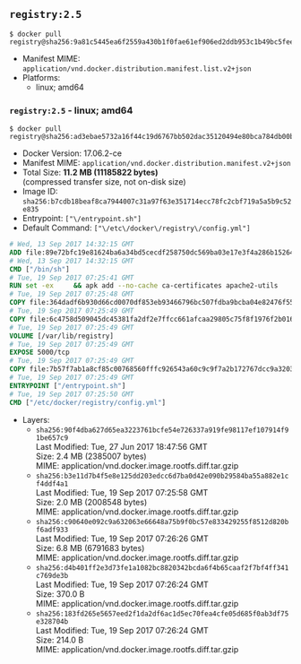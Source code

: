 ## `registry:2.5`

```console
$ docker pull registry@sha256:9a81c5445ea6f2559a430b1f0fae61ef906ed2ddb953c1b49bc5fee9af5c6480
```

-	Manifest MIME: `application/vnd.docker.distribution.manifest.list.v2+json`
-	Platforms:
	-	linux; amd64

### `registry:2.5` - linux; amd64

```console
$ docker pull registry@sha256:ad3ebae5732a16f44c19d6767bb502dac35120494e80bca784db00b9ac7ca6e8
```

-	Docker Version: 17.06.2-ce
-	Manifest MIME: `application/vnd.docker.distribution.manifest.v2+json`
-	Total Size: **11.2 MB (11185822 bytes)**  
	(compressed transfer size, not on-disk size)
-	Image ID: `sha256:b7cdb18beaf8ca7944007c31a97f63e351714ecc78fc2cbf719a5a5b9c52e835`
-	Entrypoint: `["\/entrypoint.sh"]`
-	Default Command: `["\/etc\/docker\/registry\/config.yml"]`

```dockerfile
# Wed, 13 Sep 2017 14:32:15 GMT
ADD file:89e72bfc19e81624ba6a34bd5cecdf258750dc569ba03e17e3f4a286b1526461 in / 
# Wed, 13 Sep 2017 14:32:15 GMT
CMD ["/bin/sh"]
# Tue, 19 Sep 2017 07:25:41 GMT
RUN set -ex     && apk add --no-cache ca-certificates apache2-utils
# Tue, 19 Sep 2017 07:25:48 GMT
COPY file:364dadf6b930d66cd0070df853eb93466796bc507fdba9bcba04e82476f55687 in /bin/registry 
# Tue, 19 Sep 2017 07:25:49 GMT
COPY file:6c4758d509045dc45381fa2df2e7ffcc661afcaa29805c75f8f1976f2b016db8 in /etc/docker/registry/config.yml 
# Tue, 19 Sep 2017 07:25:49 GMT
VOLUME [/var/lib/registry]
# Tue, 19 Sep 2017 07:25:49 GMT
EXPOSE 5000/tcp
# Tue, 19 Sep 2017 07:25:49 GMT
COPY file:7b57f7ab1a8cf85c00768560fffc926543a60c9c9f7a2b172767dcc9a3203394 in /entrypoint.sh 
# Tue, 19 Sep 2017 07:25:49 GMT
ENTRYPOINT ["/entrypoint.sh"]
# Tue, 19 Sep 2017 07:25:50 GMT
CMD ["/etc/docker/registry/config.yml"]
```

-	Layers:
	-	`sha256:90f4dba627d65ea3223761bcfe54e726337a919fe98117ef107914f91be657c9`  
		Last Modified: Tue, 27 Jun 2017 18:47:56 GMT  
		Size: 2.4 MB (2385007 bytes)  
		MIME: application/vnd.docker.image.rootfs.diff.tar.gzip
	-	`sha256:b3e11d7b4f5e8e125dd203edcc6d7ba0d42e090b29584ba55a882e1cf4ddf4a1`  
		Last Modified: Tue, 19 Sep 2017 07:25:58 GMT  
		Size: 2.0 MB (2008548 bytes)  
		MIME: application/vnd.docker.image.rootfs.diff.tar.gzip
	-	`sha256:c90640e092c9a632063e66648a75b9f0bc57e833429255f8512d820bf6adf933`  
		Last Modified: Tue, 19 Sep 2017 07:26:26 GMT  
		Size: 6.8 MB (6791683 bytes)  
		MIME: application/vnd.docker.image.rootfs.diff.tar.gzip
	-	`sha256:d4b401ff2e3d73fe1a1082bc8820342bcda6f4b65caaf2f7bf4ff341c769de3b`  
		Last Modified: Tue, 19 Sep 2017 07:26:24 GMT  
		Size: 370.0 B  
		MIME: application/vnd.docker.image.rootfs.diff.tar.gzip
	-	`sha256:183fd265e5657eed2f1da2df6ac1d5ec70fea4cfe05d685f0ab3df75e328704b`  
		Last Modified: Tue, 19 Sep 2017 07:26:24 GMT  
		Size: 214.0 B  
		MIME: application/vnd.docker.image.rootfs.diff.tar.gzip

